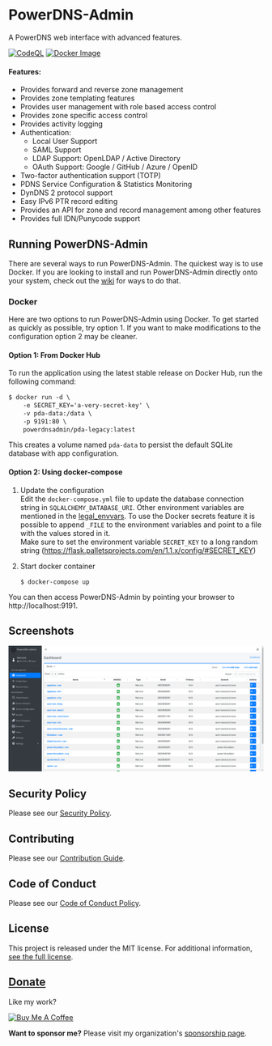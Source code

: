 # PowerDNS-Admin

A PowerDNS web interface with advanced features.

[![CodeQL](https://github.com/PowerDNS-Admin/PowerDNS-Admin/actions/workflows/codeql-analysis.yml/badge.svg?branch=master)](https://github.com/PowerDNS-Admin/PowerDNS-Admin/actions/workflows/codeql-analysis.yml)
[![Docker Image](https://github.com/PowerDNS-Admin/PowerDNS-Admin/actions/workflows/build-and-publish.yml/badge.svg?branch=master)](https://github.com/PowerDNS-Admin/PowerDNS-Admin/actions/workflows/build-and-publish.yml)

#### Features:

- Provides forward and reverse zone management
- Provides zone templating features
- Provides user management with role based access control
- Provides zone specific access control
- Provides activity logging
- Authentication:
  - Local User Support
  - SAML Support
  - LDAP Support: OpenLDAP / Active Directory
  - OAuth Support: Google / GitHub / Azure / OpenID
- Two-factor authentication support (TOTP)
- PDNS Service Configuration & Statistics Monitoring
- DynDNS 2 protocol support
- Easy IPv6 PTR record editing
- Provides an API for zone and record management among other features
- Provides full IDN/Punycode support

## Running PowerDNS-Admin

There are several ways to run PowerDNS-Admin. The quickest way is to use Docker.
If you are looking to install and run PowerDNS-Admin directly onto your system, check out
the [wiki](https://github.com/PowerDNS-Admin/PowerDNS-Admin/blob/master/docs/wiki/) for ways to do that.

### Docker

Here are two options to run PowerDNS-Admin using Docker.
To get started as quickly as possible, try option 1. If you want to make modifications to the configuration option 2 may
be cleaner.

#### Option 1: From Docker Hub

To run the application using the latest stable release on Docker Hub, run the following command:

```
$ docker run -d \
    -e SECRET_KEY='a-very-secret-key' \
    -v pda-data:/data \
    -p 9191:80 \
    powerdnsadmin/pda-legacy:latest
```

This creates a volume named `pda-data` to persist the default SQLite database with app configuration.

#### Option 2: Using docker-compose

1. Update the configuration   
   Edit the `docker-compose.yml` file to update the database connection string in `SQLALCHEMY_DATABASE_URI`.
   Other environment variables are mentioned in
   the [legal_envvars](https://github.com/PowerDNS-Admin/PowerDNS-Admin/blob/master/configs/docker_config.py#L5-L46).
   To use the Docker secrets feature it is possible to append `_FILE` to the environment variables and point to a file
   with the values stored in it.   
   Make sure to set the environment variable `SECRET_KEY` to a long random
   string (https://flask.palletsprojects.com/en/1.1.x/config/#SECRET_KEY)

2. Start docker container
   ```
   $ docker-compose up
   ```

You can then access PowerDNS-Admin by pointing your browser to http://localhost:9191.

## Screenshots

![dashboard](docs/screenshots/dashboard.png)

## Security Policy

Please see our [Security Policy](https://github.com/PowerDNS-Admin/PowerDNS-Admin/blob/master/SECURITY.md).

## Contributing

Please see our [Contribution Guide](https://github.com/PowerDNS-Admin/PowerDNS-Admin/blob/master/docs/CONTRIBUTING.md).

## Code of Conduct

Please see our [Code of Conduct Policy](https://github.com/PowerDNS-Admin/PowerDNS-Admin/blob/master/docs/CODE_OF_CONDUCT.md).

## License

This project is released under the MIT license. For additional
information, [see the full license](https://github.com/PowerDNS-Admin/PowerDNS-Admin/blob/master/LICENSE).

## [Donate](https://www.buymeacoffee.com/AzorianMatt)

Like my work?

<a href="https://www.buymeacoffee.com/AzorianMatt" target="_blank"><img src="https://cdn.buymeacoffee.com/buttons/v2/default-blue.png" alt="Buy Me A Coffee" style="height: 60px !important;width: 217px !important;" ></a>

**Want to sponsor me?** Please visit my organization's [sponsorship page](https://github.com/sponsors/AzorianSolutions).
